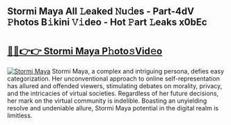 ## Stormi Maya All 𝙻eaked 𝙽u𝚍es - Part-4dV 𝙿hotos B𝚒kini 𝚅𝚒deo - Hot 𝙿art 𝙻eaks x0bEc

# <h2><a href="http://ld0dwij.urlbe.top/?page=Stormi+Maya">🔗🔗👉👉 Stormi Maya P𝚑oto𝚜Vid𝚎o</a></h2>

[![Stormi Maya](https://i.imgur.com/eBuTRDB.gif)](http://ld0dwij.urlbe.top/?page=Stormi+Maya)
Stormi Maya, a complex and intriguing persona, defies easy categorization. Her unconventional approach to online self-representation has allured and offended viewers, stimulating debates on morality, privacy, and the intricacies of virtual societies. Regardless of her future decisions, her mark on the virtual community is indelible. Boasting an unyielding resolve and undeniable allure, Stormi Maya potential in the digital realm is limitless.
